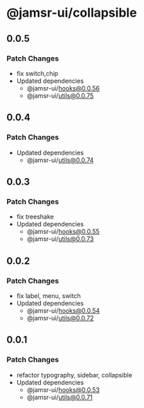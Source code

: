 # @jamsr-ui/collapsible

## 0.0.5

### Patch Changes

- fix switch,chip
- Updated dependencies
  - @jamsr-ui/hooks@0.0.56
  - @jamsr-ui/utils@0.0.75

## 0.0.4

### Patch Changes

- Updated dependencies
  - @jamsr-ui/utils@0.0.74

## 0.0.3

### Patch Changes

- fix treeshake
- Updated dependencies
  - @jamsr-ui/hooks@0.0.55
  - @jamsr-ui/utils@0.0.73

## 0.0.2

### Patch Changes

- fix label, menu, switch
- Updated dependencies
  - @jamsr-ui/hooks@0.0.54
  - @jamsr-ui/utils@0.0.72

## 0.0.1

### Patch Changes

- refactor typography, sidebar, collapsible
- Updated dependencies
  - @jamsr-ui/hooks@0.0.53
  - @jamsr-ui/utils@0.0.71
